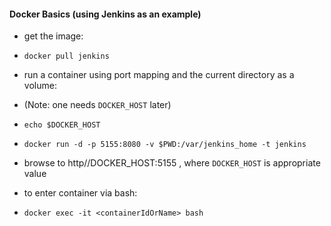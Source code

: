 
#### Docker Basics (using Jenkins as an example)

* get the image: 
* `docker pull jenkins`

* run a container using port mapping and the current directory as a volume:
* (Note: one needs `DOCKER_HOST` later)
* `echo $DOCKER_HOST`
* `docker run -d -p 5155:8080 -v $PWD:/var/jenkins_home -t jenkins`

* browse to http//DOCKER_HOST:5155 , where `DOCKER_HOST` is appropriate value 

* to enter container via bash:
* `docker exec -it <containerIdOrName> bash`

